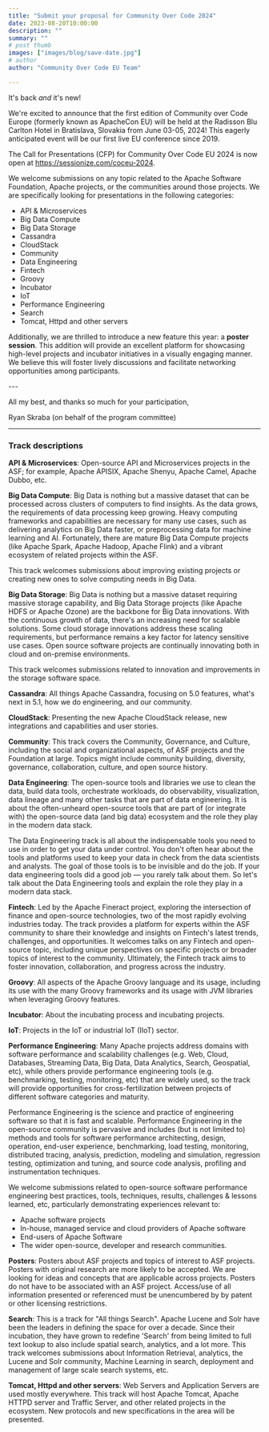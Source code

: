 ```yaml
---
title: "Submit your proposal for Community Over Code 2024"
date: 2023-08-20T10:00:00
description: ""
summary: ""
# post thumb
images: ["images/blog/save-date.jpg"]
# author
author: "Community Over Code EU Team"

---
```


It's back *and* it's new!

We're excited to announce that the first edition of Community over Code Europe (formerly known as ApacheCon EU) will be held at the Radisson Blu Carlton Hotel in Bratislava, Slovakia from June 03-05, 2024! This eagerly anticipated event will be our first live EU conference since 2019.

The Call for Presentations (CFP) for Community Over Code EU 2024 is now open at <a href="https://sessionize.com/coceu-2024/" target="_blank">https://sessionize.com/coceu-2024</a>.

We welcome submissions on any topic related to the Apache Software Foundation, Apache projects, or the communities around those projects. We are specifically looking for presentations in the following categories:

* API & Microservices
* Big Data Compute
* Big Data Storage
* Cassandra
* CloudStack
* Community
* Data Engineering
* Fintech
* Groovy
* Incubator
* IoT
* Performance Engineering
* Search
* Tomcat, Httpd and other servers

Additionally, we are thrilled to introduce a new feature this year: a
**poster session**. This addition will provide an excellent platform for
showcasing high-level projects and incubator initiatives in a visually
engaging manner. We believe this will foster lively discussions and
facilitate networking opportunities among participants.

\-\-\-

All my best, and thanks so much for your participation,

Ryan Skraba (on behalf of the program committee)

---

### Track descriptions

**API & Microservices**:
Open-source API and Microservices projects in the ASF; for example, Apache APISIX, Apache Shenyu, Apache Camel, Apache Dubbo, etc.

**Big Data Compute**:
Big Data is nothing but a massive dataset that can be processed across clusters of computers to find insights.
As the data grows, the requirements of data processing keep growing.
Heavy computing frameworks and capabilities are necessary for many use cases, such as delivering analytics on Big Data faster, or preprocessing data for machine learning and AI.
Fortunately, there are mature Big Data Compute projects (like Apache Spark, Apache Hadoop, Apache Flink) and a vibrant ecosystem of related projects within the ASF.

This track welcomes submissions about improving existing projects or creating new ones to solve computing needs in Big Data.
 
**Big Data Storage**:
Big Data is nothing but a massive dataset requiring massive storage capability, and Big Data Storage projects (like Apache HDFS or Apache Ozone) are the backbone for Big Data innovations.
With the continuous growth of data, there's an increasing need for scalable solutions.
Some cloud storage innovations address these scaling requirements, but performance remains a key factor for latency sensitive use cases.
Open source software projects are continually innovating both in cloud and on-premise environments.

This track welcomes submissions related to innovation and improvements in the storage software space.

**Cassandra**:
All things Apache Cassandra, focusing on 5.0 features, what's next in 5.1, how we do engineering, and our community.

**CloudStack**:
Presenting the new Apache CloudStack release, new integrations and capabilities and user stories.

**Community**:
This track covers the Community, Governance, and Culture, including the social and organizational aspects, of ASF projects and the Foundation at large.
Topics might include community building, diversity, governance, collaboration, culture, and open source history.

**Data Engineering**:
The open-source tools and libraries we use to clean the data, build data tools, orchestrate workloads, do observability, visualization, data lineage and many other tasks that are part of data engineering.
It is about the often-unheard open-source tools that are part of (or integrate with) the open-source data (and big data) ecosystem and the role they play in the modern data stack.

The Data Engineering track is all about the indispensable tools you need to use in order to get your data under control.
You don't often hear about the tools and platforms used to keep your data in check from the data scientists and analysts.
The goal of those tools is to be invisible and do the job.
If your data engineering tools did a good job — you rarely talk about them.
So let's talk about the Data Engineering tools and explain the role they play in a modern data stack.

**Fintech**:
Led by the Apache Fineract project, exploring the intersection of finance and open-source technologies, two of the most rapidly evolving industries today.
The track provides a platform for experts within the ASF community to share their knowledge and insights on Fintech's latest trends, challenges, and opportunities.
It welcomes talks on any Fintech and open-source topic, including unique perspectives on specific projects or broader topics of interest to the community.
Ultimately, the Fintech track aims to foster innovation, collaboration, and progress across the industry. 

**Groovy**:
All aspects of the Apache Groovy language and its usage, including its use with the many Groovy frameworks and its usage with JVM libraries when leveraging Groovy features. 

**Incubator**:
About the incubating process and incubating projects.

**IoT**:
Projects in the IoT or industrial IoT (IIoT) sector.

**Performance Engineering**:
Many Apache projects address domains with software performance and scalability challenges (e.g. Web, Cloud, Databases, Streaming Data, Big Data, Data Analytics, Search, Geospatial, etc), while others provide performance engineering tools (e.g. benchmarking, testing, monitoring, etc) that are widely used, so the track will provide opportunities for cross-fertilization between projects of different software categories and maturity.

Performance Engineering is the science and practice of engineering software so that it is fast and scalable.
Performance Engineering in the open-source community is pervasive and includes (but is not limited to) methods and tools for software performance architecting, design, operation, end-user experience, benchmarking, load testing, monitoring, distributed tracing, analysis, prediction, modeling and simulation, regression testing, optimization and tuning, and source code analysis, profiling and instrumentation techniques.

We welcome submissions related to open-source software performance engineering best practices, tools, techniques, results, challenges & lessons learned, etc, particularly demonstrating experiences relevant to:
* Apache software projects
* In-house, managed service and cloud providers of Apache software
* End-users of Apache Software
* The wider open-source, developer and research communities.

**Posters**:
Posters about ASF projects and topics of interest to ASF projects.
Posters with original research are more likely to be accepted.
We are looking for ideas and concepts that are applicable across projects.
Posters do not have to be associated with an ASF project.
Access/use of all information presented or referenced must be unencumbered by by patent or other licensing restrictions. 

**Search**:
This is a track for "All things Search".
Apache Lucene and Solr have been the leaders in defining the space for over a decade.
Since their incubation, they have grown to redefine 'Search' from being limited to full text lookup to also include spatial search, analytics, and a lot more.
This track welcomes submissions about Information Retrieval, analytics, the Lucene and Solr community, Machine Learning in search, deployment and management of large scale search systems, etc.

**Tomcat, Httpd and other servers**:
Web Servers and Application Servers are used mostly everywhere.
This track will host Apache Tomcat, Apache HTTPD server and Traffic Server, and other related projects in the ecosystem.
New protocols and new specifications in the area will be presented.